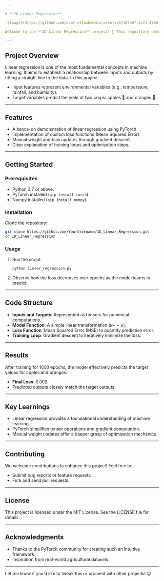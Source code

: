 ```yaml
---

# **1D Linear Regression**

![image](https://github.com/user-attachments/assets/5f187b9f-3c73-49e5-8bda-a2faf657b7ab)

Welcome to the **1D Linear Regression** project! 🌟 This repository demonstrates a simple yet powerful machine learning model that predicts target values based on a single-dimensional input dataset. By exploring this project, you'll gain insights into the core workings of linear regression, gradient descent, and model optimization.

---
```


## **Project Overview**

Linear regression is one of the most fundamental concepts in machine learning. It aims to establish a relationship between inputs and outputs by fitting a straight line to the data. In this project:
- Input features represent environmental variables (e.g., temperature, rainfall, and humidity).
- Target variables predict the yield of two crops: apples 🍎 and oranges 🍊.

---

## **Features**

- A hands-on demonstration of linear regression using PyTorch.
- Implementation of custom loss functions (Mean Squared Error).
- Manual weight and bias updates through gradient descent.
- Clear explanation of training loops and optimization steps.

---

## **Getting Started**

### **Prerequisites**
- Python 3.7 or above.
- PyTorch installed (`pip install torch`).
- Numpy installed (`pip install numpy`).

### **Installation**
Clone the repository:
```bash
git clone https://github.com/YourUsername/1D_Linear_Regression.git
cd 1D_Linear_Regression
```

### **Usage**
1. Run the script:
   ```bash
   python linear_regression.py
   ```
2. Observe how the loss decreases over epochs as the model learns to predict.

---

## **Code Structure**
- **Inputs and Targets**: Represented as tensors for numerical computations.
- **Model Function**: A simple linear transformation (`Wx + b`).
- **Loss Function**: Mean Squared Error (MSE) to quantify prediction error.
- **Training Loop**: Gradient descent to iteratively minimize the loss.

---

## **Results**
After training for 1000 epochs, the model effectively predicts the target values for apples and oranges:
- **Final Loss**: 0.002
- Predicted outputs closely match the target outputs.

---

## **Key Learnings**
- Linear regression provides a foundational understanding of machine learning.
- PyTorch simplifies tensor operations and gradient computation.
- Manual weight updates offer a deeper grasp of optimization mechanics.

---

## **Contributing**
We welcome contributions to enhance this project! Feel free to:
- Submit bug reports or feature requests.
- Fork and send pull requests.

---

## **License**
This project is licensed under the MIT License. See the LICENSE file for details.

---

## **Acknowledgments**
- Thanks to the PyTorch community for creating such an intuitive framework.
- Inspiration from real-world agricultural datasets.

---

Let me know if you'd like to tweak this or proceed with other projects! 😊
